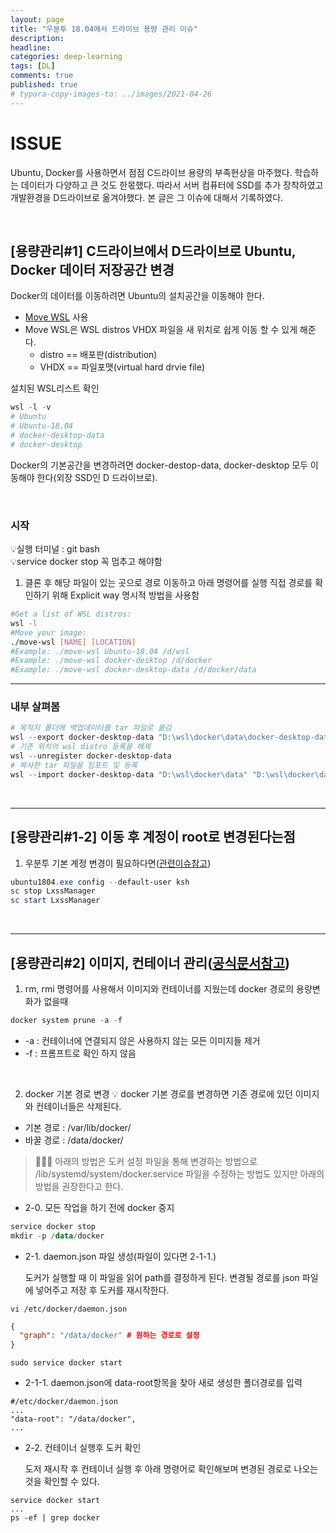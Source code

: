 ```yaml
---
layout: page
title: "우분투 18.04에서 드라이브 용량 관리 이슈"
description:
headline:
categories: deep-learning
tags: [DL]
comments: true
published: true
# typora-copy-images-to: ../images/2021-04-26 
---
```


# ISSUE
Ubuntu, Docker를 사용하면서 점점 C드라이브 용량의 부족현상을 마주했다. 학습하는 데이터가 다양하고 큰 것도 한몫했다. 따라서 서버 컴퓨터에 SSD를 추가 장착하였고 개발환경을 D드라이브로 옮겨야했다. 본 글은 그 이슈에 대해서 기록하였다.

<br>

## [용량관리#1] C드라이브에서 D드라이브로 Ubuntu, Docker 데이터 저장공간 변경
Docker의 데이터를 이동하려면 Ubuntu의 설치공간을 이동해야 한다.
- [Move WSL](https://github.com/pxlrbt/move-wsl) 사용
- Move WSL은 WSL distros VHDX 파일을 새 위치로 쉽게 이동 할 수 있게 해준다.
    - distro == 배포판(distribution)
    - VHDX == 파일포맷(virtual hard drvie file)

설치된 WSL리스트 확인
```powershell
wsl -l -v
# Ubuntu
# Ubuntu-18.04
# docker-desktop-data
# docker-desktop
```
Docker의 기본공간을 변경하려면 docker-destop-data, docker-desktop 모두 이동해야 한다(외장 SSD인 D 드라이브로).

<br>

### 시작
💡실행 터미널 : git bash <br>
💡service docker stop 꼭 멈추고 해야함

1. 클론 후 해당 파일이 있는 곳으로 경로 이동하고 아래 명령어를 실행
직접 경로를 확인하기 위해 Explicit way 명시적 방법을 사용함
```bash
#Get a list of WSL distros: 
wsl -l
#Move your image: 
./move-wsl [NAME] [LOCATION]
#Example: ./move-wsl Ubuntu-18.04 /d/wsl
#Example: ./move-wsl docker-desktop /d/docker
#Example: ./move-wsl docker-desktop-data /d/docker/data
```

---

### 내부 살펴봄
```powershell
# 목적지 폴더에 백업데이터를 tar 파일로 옮김
wsl --export docker-desktop-data "D:\wsl\docker\data\docker-desktop-data.tar"
# 기존 위치의 wsl distro 등록을 해제
wsl --unregister docker-desktop-data
# 복사한 tar 파일을 임포트 및 등록
wsl --import docker-desktop-data "D:\wsl\docker\data" "D:\wsl\docker\data\docker-desktop-data.tar" --version 2
```

<br>

---

## [용량관리#1-2] 이동 후 계정이 root로 변경된다는점 
1. 우분투 기본 계정 변경이 필요하다면([관련이슈참고](https://askubuntu.com/questions/816732/how-to-change-default-user-in-wsl-ubuntu-bash-on-windows-10))
```powershell
ubuntu1804.exe config --default-user ksh
sc stop LxssManager
sc start LxssManager
```

<br>

---

## [용량관리#2] 이미지, 컨테이너 관리([공식문서참고](https://docs.docker.com/engine/reference/commandline/system_prune/#description))
1. rm, rmi 명령어를 사용해서 이미지와 컨테이너를 지웠는데 docker 경로의 용량변화가 없을때
```powershell ubuntu
docker system prune -a -f
```
- -a : 컨테이너에 연결되지 않은 사용하지 않는 모든 이미지들 제거
- -f : 프롬프트로 확인 하지 않음

<br>

2. docker 기본 경로 변경
💡 docker 기본 경로를 변경하면 기존 경로에 있던 이미지와 컨테이너들은 삭제된다.
- 기본 경로 : /var/lib/docker/
- 바꿀 경로 : /data/docker/

> 🙋🏻‍♂️ 아래의 방법은 도커 설정 파일을 통해 변경하는 방법으로 /lib/systemd/system/docker.service 파일을 수정하는 방법도 있지만 아래의 방법을 권장한다고 한다.

- 2-0. 모든 작업을 하기 전에 docker 중지
```powershell ububtu
service docker stop
mkdir -p /data/docker
```

- 2-1. daemon.json 파일 생성(파일이 있다면 2-1-1.)

    도커가 실행할 때 이 파일을 읽어 path를 결정하게 된다. 
    변경될 경로를 json 파일에 넣어주고 저장 후 도커를 재시작한다.
```
vi /etc/docker/daemon.json
```
```json
{
  "graph": "/data/docker" # 원하는 경로로 설정
}
```
```
sudo service docker start
```

- 2-1-1. daemon.json에 data-root항목을 찾아 새로 생성한 폴더경로를 입력
```
#/etc/docker/daemon.json
...
"data-root": "/data/docker",
...
```

- 2-2. 컨테이너 실행후 도커 확인

    도저 재시작 후 컨테이너 실행 후
    아래 명령어로 확인해보며 변경된 경로로 나오는 것을 확인할 수 있다.
```
service docker start
...
ps -ef | grep docker
```

